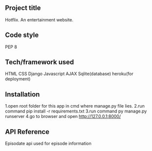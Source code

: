 ## Project title
Hotflix. An entertainment website.



## Code style
PEP 8 

## Tech/framework used
HTML
CSS
Django
Javascript
AJAX
Sqlite(database)
heroku(for deployment)


## Installation
1.open root folder for this app in cmd where manage.py file lies.
2.run command pip install -r requirements.txt
3.run command py manage.py runserver
4.go to browser and open http://127.0.0.1:8000/

## API Reference

Episodate api used for episode information

